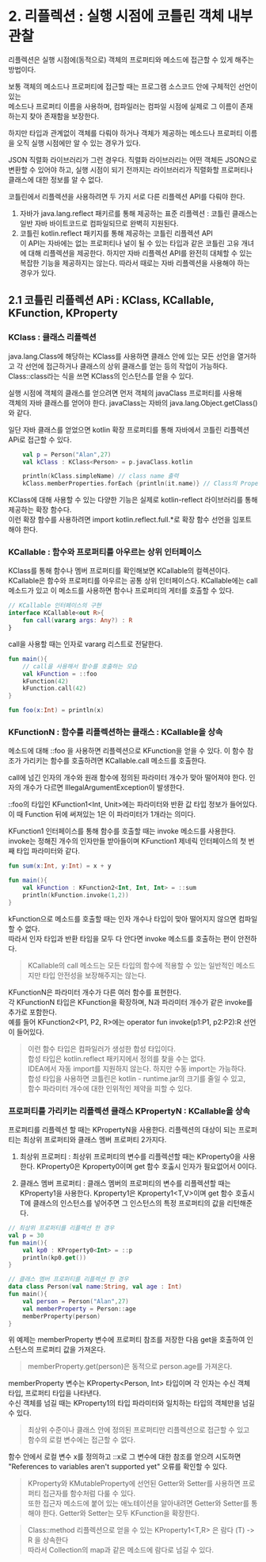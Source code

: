 # 2. 리플렉션 : 실행 시점에 코틀린 객체 내부 관찰

리플렉션은 실행 시점에(동적으로) 객체의 프로퍼티와 메소드에 접근할 수 있게 해주는 방법이다.   

보통 객체의 메소드나 프로퍼티에 접근할 때는 프로그램 소스코드 안에 구체적인 선언이 있는   
메소드나 프로퍼티 이름을 사용하며, 
컴파일러는 컴파일 시점에 실제로 그 이름이 존재하는지 찾아 존재함을 보장한다.

하지만 타입과 관계없이 객체를 다뤄야 하거나 객체가 제공하는 메소드나 프로퍼티 이름을
오직 실행 시점에만 알 수 있는 경우가 있다.   

JSON 직렬화 라이브러리가 그런 경우다.
직렬화 라이브러리는 어떤 객체든 JSON으로 변환할 수 있어야 하고,
실행 시점이 되기 전까지는 라이브러리가 직렬화할 프로퍼티나 클래스에 대한 정보를 알 수 없다.   

코틀린에서 리플렉션을 사용하려면 두 가지 서로 다른 리플렉션 API를 다뤄야 한다.
1. 자바가 java.lang.reflect 패키르를 통해 제공하는 표준 리플렉션 : 코틀린 클래스는   
일반 자바 바이트코드로 컴파일되므로 완벽히 지원된다.
2. 코틀린 kotlin.reflect 패키지를 통해 제공하는 코틀린 리플렉션 API   
이 API는 자바에는 없는 프로퍼티나 널이 될 수 있는 타입과 같은 코틀린 고유 개녀에 대해 리플렉션을 제공한다.
하지만 자바 리플렉션 API를 완전히 대체할 수 있는 복잡한 기능을 제공하지는 않는다.
따라서 때로는 자바 리플렉션을 사용해야 하는 경우가 있다.   

## 2.1 코틀린 리플렉션 APi : KClass, KCallable, KFunction, KProperty
### KClass : 클래스 리플렉션
java.lang.Class에 해당하는 KClass를 사용하면 클래스 안에 있는 모든 선언을 열거하고
각 선언에 접근하거나 클래스의 상위 클래스를 얻는 등의 작업이 가능하다.   
Class::class라는 식을 쓰면 KClass의 인스턴스를 얻을 수 있다. 

실행 시점에 객체의 클래스를 얻으려면 먼저 객체의 javaClass 프로퍼티를 사용해    
객체의 자바 클래스를 얻어야 한다.
javaClass는 자바의 java.lang.Object.getClass()와 같다.   

일단 자바 클래스를 얻었으면 kotlin 확장 프로퍼티를 통해 자바에서 코틀린 리플렉션 APi로 접근할 수 있다.  

```kotlin
    val p = Person("Alan",27)
    val kClass : KClass<Person> = p.javaClass.kotlin

    println(kClass.simpleName) // class name 출력
    kClass.memberProperties.forEach {println(it.name)} // Class의 Property까지 접근
```

KClass에 대해 사용할 수 있는 다양한 기능은 실제로 kotlin-reflect 라이브러리를 통해 제공하는 확장 함수다.   
이런 확장 함수를 사용하려면 import kotlin.reflect.full.*로 확장 함수 선언을 임포트해야 한다.

### KCallable : 함수와 프로퍼티를 아우르는 상위 인터페이스
KClass를 통해 함수나 멤버 프로퍼티를 확인해보면 KCallable의 컬렉션이다.
KCallable은 함수와 프로퍼티를 아우르는 공통 상위 인터페이스다.
KCallable에는 call 메소드가 있고 이 메소드를 사용하면 함수나 프로퍼티의 게터를 호출할 수 있다.

```kotlin
// KCallable 인터페이스의 구현
interface KCallable<out R>{
    fun call(vararg args: Any?) : R
}
``` 

call을 사용할 때는 인자로 vararg 리스트로 전달한다. 

```kotlin
fun main(){
    // call을 사용해서 함수를 호출하는 모습
    val kFunction = ::foo
    kFunction(42)
    kFunction.call(42)
}

fun foo(x:Int) = println(x)
```

### KFunctionN : 함수를 리플렉션하는 클래스 : KCallable을 상속

메소드에 대해 ::foo 을 사용하면 리플렉션으로 KFunction을 얻을 수 있다.
이 함수 참조가 가리키는 함수를 호출하려면 KCallable.call 메소드를 호출한다.   

call에 넘긴 인자의 개수와 원래 함수에 정의된 파라미터 개수가 맞아 떨어져야 한다. 
인자의 개수가 다르면 IllegalArgumentException이 발생한다.   

::foo의 타입인 KFunction1<Int, Unit>에는 파라미터와 반환 값 타입 정보가 들어있다.   
이 때 Function 뒤에 써져있는 1은 이 파라미터가 1개라는 의미다.    

KFunction1 인터페이스를 통해 함수를 호출할 때는 invoke 메소드를 사용한다.
invoke는 정해진 개수의 인자만들 받아들이며 KFunction1 제네릭 인터페이스의 첫 번째 타입 파라미터와 같다.

```kotlin
fun sum(x:Int, y:Int) = x + y

fun main(){
    val kFunction : KFunction2<Int, Int, Int> = ::sum
    println(kFunction.invoke(1,2))
}
```

kFunction으로 메소드를 호출할 때는 인자 개수나 타입이 맞아 떨어지지 않으면 컴파일 할 수 없다.       
따라서 인자 타입과 반환 타임을 모두 다 안다면 invoke 메소드를 호출하는 편이 안전하다.   

> KCallable의 call 메소드는 모든 타입의 함수에 적용할 수 있는 일반적인 메소드지만 타입 안전성을 보장해주지는 않는다.   

KFunctionN은 파라미터 개수가 다른 여러 함수를 표현한다.    
각 KFunctionN 타입은 KFunction을 확장하며, N과 파라미터 개수가 같은 invoke를 추가로 포함한다.   
예를 들어 KFunction2<P1, P2, R>에는 operator fun invoke(p1:P1, p2:P2):R 선언이 들어있다.   

> 이런 함수 타입은 컴파일러가 생성한 합성 타입이다.    
> 합성 타입은 kotlin.reflect 패키지에서 정의를 찾을 수는 없다.    
> IDEA에서 자동 import를 지원하지 않는다. 하지만 수동 import는 가능하다.   
> 합성 타입을 사용하면 코틀린은 kotlin - runtime.jar의 크기를 줄일 수 있고,    
> 함수 파라미터 개수에 대한 인위적인 제약을 피할 수 있다.

### 프로퍼티를 가리키는 리플렉션 클래스 KPropertyN : KCallable을 상속
프로퍼티를 리플렉션 할 때는 KPropertyN을 사용한다.
리플렉션의 대상이 되는 프로퍼티는 최상위 프로퍼티와 클래스 멤버 프로퍼티 2가지다.

1. 최상위 프로퍼티 : 최상위 프로퍼티의 변수를 리플렉션할 때는 KProperty0을 사용한다.
KProperty0은 Kproperty0<V>이며 get 함수 호춣시 인자가 필요없어서 0이다.

2. 클래스 멤버 프로퍼티 : 클래스 멤버의 프로퍼티의 변수를 리플렉션할 때는 KProperty1을 사용한다.
Kproperty1은 Kproperty1<T,V>이며 get 함수 호출시 T에 클래스의 인스턴스를 넣어주면 그 인스턴스의 
특정 프로퍼티의 값을 리턴해준다.
   
```kotlin 
// 최상위 프로퍼티를 리플렉션 한 경우
val p = 30
fun main(){
    val kp0 : KProperty0<Int> = ::p
    println(kp0.get())
}

// 클래스 멤버 프로퍼티를 리플렉션 한 경우
data class Person(val name:String, val age : Int)
fun main(){
    val person = Person("Alan",27)
    val memberProperty = Person::age
    memberProperty(person)
}
```

위 예제는 memberProperty 변수에 프로퍼티 참조를 저장한 다음 get을 호출하여 인스턴스의 프로퍼티 값을 가져온다.
> memberProperty.get(person)은 동적으로 person.age를 가져온다.   

memberProperty 변수는 KProperty<Person, Int> 타입이며 각 인자는 수신 객체 타입, 프로퍼티 타입을 나타낸다.   
수신 객체를 넘길 때는 KProperty1의 타입 파라미터와 일치하는 타입의 객체만을 넘길 수 있다.   

> 최상위 수준이나 클래스 안에 정의된 프로퍼티만 리플렉션으로 접근할 수 있고 함수의 로컬 변수에는 접근할 수 없다.

함수 안에서 로컬 변수 x를 정의하고 ::x로 그 변수에 대한 참조를 얻으려 시도하면 
"References to variables aren't supported yet" 오류를 확인할 수 있다.   

> KProperty와 KMutableProperty에 선언된 Getter와 Setter를 사용하면 프로퍼티 접근자를 함수처럼 다룰 수 있다.       
> 또한 접근자 메소드에 붙어 있는 애노테이션을 알아내려면 Getter와 Setter를 통해야 한다.
> Getter와 Setter는 모두 KFunction을 확장한다.   

> Class::method 리플렉션으로 얻을 수 있는 KProperty1<T,R> 은 람다 (T) -> R 을 상속한다   
> 따라서 Collection<T>의 map과 같은 메소드에 람다로 넘길 수 있다.
